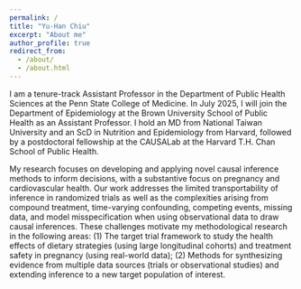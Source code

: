 ```yaml
---
permalink: /
title: "Yu-Han Chiu"
excerpt: "About me"
author_profile: true
redirect_from: 
  - /about/
  - /about.html
---
```


I am a tenure-track Assistant Professor in the Department of Public Health Sciences at the Penn State College of Medicine. In July 2025, I will join the Department of Epidemiology at the Brown University School of Public Health as an Assistant Professor. I hold an MD from National Taiwan University and an ScD in Nutrition and Epidemiology from Harvard, followed by a postdoctoral fellowship at the CAUSALab at the Harvard T.H. Chan School of Public Health.

My research focuses on developing and applying novel causal inference methods to inform decisions, with a substantive focus on pregnancy and cardiovascular health. Our work addresses the limited transportability of inference in randomized trials as well as the complexities arising from compound treatment, time-varying confounding, competing events, missing data, and model misspecification when using observational data to draw causal inferences. These challenges motivate my methodological research in the following areas: (1) The target trial framework to study the health effects of dietary strategies (using large longitudinal cohorts) and treatment safety in pregnancy (using real-world data); (2) Methods for synthesizing evidence from multiple data sources (trials or observational studies) and extending inference to a new target population of interest.



